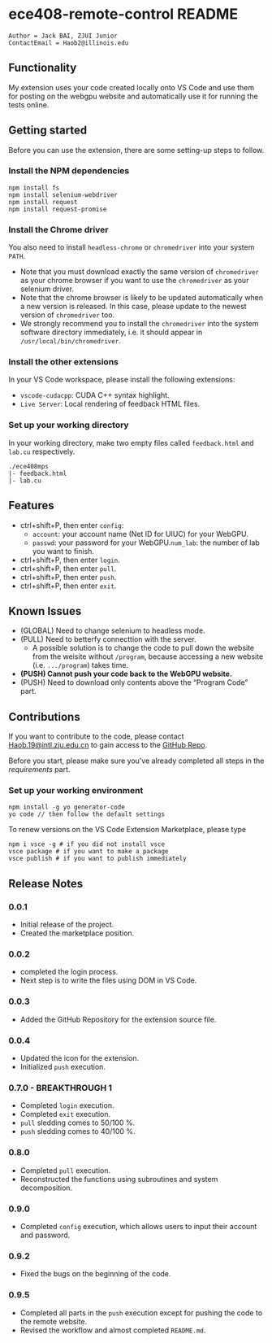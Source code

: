 # ece408-remote-control README

```shell
Author = Jack BAI, ZJUI Junior
ContactEmail = Haob2@illinois.edu
```

## Functionality

My extension uses your code created locally onto VS Code and use them for posting on the webgpu website and automatically use it for running the tests online.

## Getting started

Before you can use the extension, there are some setting-up steps to follow.

### Install the NPM dependencies

```shell
npm install fs
npm install selenium-webdriver
npm install request
npm install request-promise
```
### Install the Chrome driver

You also need to install `headless-chrome` or `chromedriver` into your system `PATH`.

-   Note that you must download exactly the same version of `chromedriver` as your chrome browser if you want to use the `chromedriver` as your selenium driver.
-   Note that the chrome browser is likely to be updated automatically when a new version is released. In this case, please update to the newest version of `chromedriver` too.
-   We strongly recommend you to install the `chromedriver` into the system software directory immediately, i.e. it should appear in `/usr/local/bin/chromedriver`.

### Install the other extensions

In your VS Code workspace, please install the following extensions:

-   `vscode-cudacpp`: CUDA C++ syntax highlight.
-   `Live Server`: Local rendering of feedback HTML files.

### Set up your working directory

In your working directory, make two empty files called `feedback.html` and `lab.cu` respectively.

```shell
./ece408mps
|- feedback.html
|- lab.cu
```

## Features

- ctrl+shift+P, then enter `config`:
    - `account`: your account name (Net ID for UIUC) for your WebGPU.
    - `passwd`: your password for your WebGPU.`num_lab`: the number of lab you want to finish.
- ctrl+shift+P, then enter `login`.
- ctrl+shift+P, then enter `pull`.
- ctrl+shift+P, then enter `push`.
- ctrl+shift+P, then enter `exit`.

## Known Issues

-   (GLOBAL) Need to change selenium to headless mode.
-   (PULL) Need to betterfy connecttion with the server.
    -   A possible solution is to change the code to pull down the website from the weisite without `/program`, because accessing a new website (i.e. `.../program`) takes time.
-   **(PUSH) Cannot push your code back to the WebGPU website.**
-   (PUSH) Need to download only contents above the “Program Code” part.

## Contributions

If you want to contribute to the code, please contact Haob.19@intl.zju.edu.cn to gain access to the [GitHub Repo](https://github.com/BiEchi/ece408-remote-control).

Before you start, please make sure you’ve already completed all steps in the *requirements* part.

### Set up your working environment

```shell
npm install -g yo generator-code
yo code // then follow the default settings
```

To renew versions on the VS Code Extension Marketplace, please type 

```shell
npm i vsce -g # if you did not install vsce
vsce package # if you want to make a package
vsce publish # if you want to publish immediately
```

## Release Notes

### 0.0.1

-   Initial release of the project.
-   Created the marketplace position.

### 0.0.2

-   completed the login process.
-   Next step is to write the files using DOM in VS Code.

### 0.0.3

-   Added the GitHub Repository for the extension source file.

### 0.0.4

-   Updated the icon for the extension.
-   Initialized `push` execution.

### 0.7.0 - BREAKTHROUGH 1

-   Completed `login` execution.
-   Completed `exit` execution.
-   `pull` sledding comes to 50/100 %.
-   `push` sledding comes to 40/100 %.

### 0.8.0

-   Completed `pull` execution.
-   Reconstructed the functions using subroutines and system decomposition.

### 0.9.0

-   Completed `config` execution, which allows users to input their account and password.

### 0.9.2

-   Fixed the bugs on the beginning of the code.

### 0.9.5

-   Completed all parts in the `push` execution except for pushing the code to the remote website.
-   Revised the workflow and almost completed `README.md`.

